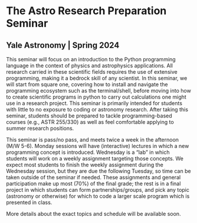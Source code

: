 # The Astro Research Preparation Seminar 

## Yale Astronomy | Spring 2024

This seminar will focus on an introduction to the Python programming language in the context of physics and astrophysics applications. All research carried in these scientific fields requires the use of extensive programming, making it a bedrock skill of any scientist. In this seminar, we will start from square one, covering how to install and navigate the programming ecosystem such as the terminal/shell, before moving into how to create scientific programs in python to carry out calculations one might use in a research project. This seminar is primarily intended for students with little to no exposure to coding or astronomy research. After taking this seminar, students should be prepared to tackle programming-based courses (e.g., ASTR 255/330) as well as feel comfortable applying to summer research positions. 

This seminar is pass/no pass, and meets twice a week in the afternoon (M/W 5-6). Monday sessions will have (interactive) lectures in which a new programming concept is introduced. Wednesday is a “lab” in which students will work on a weekly assignment targeting those concepts. We expect most students to finish the weekly assignment during the Wednesday session, but they are due the following Tuesday, so time can be taken outside of the seminar if needed. These assignments and general participation make up most (70%) of the final grade; the rest is in a final project in which students can form partnerships/groups, and pick any topic (astronomy or otherwise) for which to code a larger scale program which is presented in class. 

More details about the exact topics and schedule will be available soon.
